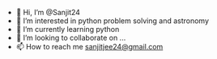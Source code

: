 - 👋 Hi, I’m @Sanjit24
- 👀 I’m interested in python problem solving and astronomy
- 🌱 I’m currently learning python 
- 💞️ I’m looking to collaborate on ...
- 📫 How to reach me sanjitjee24@gmail.com

<!---
Sanjit24/Sanjit24 is a ✨ special ✨ repository because its `README.md` (this file) appears on your GitHub profile.
You can click the Preview link to take a look at your changes.
--->
